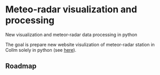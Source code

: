# Meteo-radar visualization and processing
New visualization and meteor-radar data processing in python

The goal is prepare new website visulization of meteor-radar station in Collm solely in python (see [here](https://meteo.physgeo.uni-leipzig.de/de/wetterdaten/radar.php)).

## Roadmap
